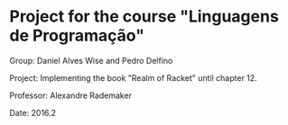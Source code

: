 # Project for the course "Linguagens de Programação"

Group: Daniel Alves Wise and Pedro Delfino

Project: Implementing the book "Realm of Racket" until chapter 12.

Professor: Alexandre Rademaker

Date: 2016.2

